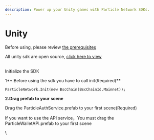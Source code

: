 ```yaml
---
description: Power up your Unity games with Particle Network SDKs.
---
```


# Unity

Before using, please review [the prerequisites](../../dashboard/unity-sdk-prerequisites.md)

All unity sdk are open source, [click here to view](https://github.com/Particle-Network/particle-unity)

\
Initialize the SDK

1**.Before using the sdk you have to call init(Required)**&#x20;

```
ParticleNetwork.Init(new BscChain(BscChainId.Mainnet));
```

**2.Drag prefab to your scene**

Drag the ParticleAuthService.prefab to your first scene(Required)&#x20;

If you  want to use the API service，You must drag the ParticleWalletAPI.prefab to your first scene



\
